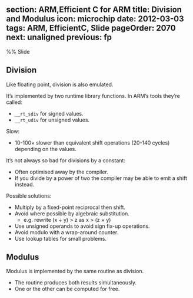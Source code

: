 section: ARM,Efficient C for ARM
title: Division and Modulus
icon: microchip
date: 2012-03-03
tags: ARM, EfficientC, Slide
pageOrder: 2070
next: unaligned
previous: fp
----

%% Slide

## Division

Like floating point, division is also emulated.

It’s implemented by two runtime library functions. In ARM’s tools they’re called:

* `__rt_sdiv` for signed values.
* `__rt_udiv` for unsigned values.

Slow:

* 10-100× slower than equivalent shift operations (20-140 cycles) depending on the values.

It’s not always so bad for divisions by a constant:

* Often optimised away by the compiler.
* If you divide by a power of two the compiler may be able to emit a shift instead.

Possible solutions:

* Multiply by a fixed-point reciprocal then shift.
* Avoid where possible by algebraic substitution.
  * e.g. rewrite (x ÷ y) > z as x > (z × y)
* Use unsigned operands to avoid sign fix-up operations.
* Avoid modulo with a wrap-around counter.
* Use lookup tables for small problems.

## Modulus

Modulus is implemented by the same routine as division.

* The routine produces both results simultaneously.
* One or the other can be computed for free.
